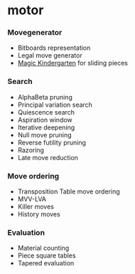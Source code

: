 # motor

### Movegenerator
* Bitboards representation
* Legal move generator
* [Magic Kindergarten](https://github.com/martinnovaak/motor/blob/main/kindergarten.md) for sliding pieces

### Search
* AlphaBeta pruning
* Principal variation search
* Quiescence search
* Aspiration window
* Iterative deepening
* Null move pruning
* Reverse futility pruning
* Razoring
* Late move reduction

### Move ordering
* Transposition Table move ordering
* MVV-LVA
* Killer moves
* History moves

### Evaluation
* Material counting
* Piece square tables
* Tapered evaluation
